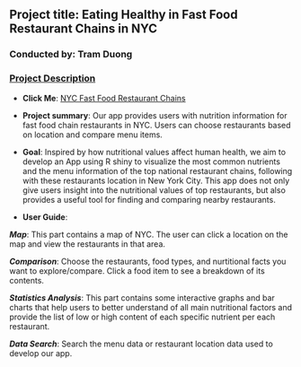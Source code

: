 ## Project title: Eating Healthy in Fast Food Restaurant Chains in NYC
### Conducted by: Tram Duong

### [Project Description](doc/)
	
+ **Click Me**: [NYC Fast Food Restaurant Chains](https://ttd2111.shinyapps.io/NYCRestaurants/)

+ **Project summary**: Our app provides users with nutrition information for fast food chain restaurants in NYC. Users can choose restaurants based on location and compare menu items.

+ **Goal**: 
Inspired by how nutritional values affect human health, we aim to develop an App using R shiny to visualize the most common nutrients and the menu information of the top national restaurant chains, 
following with these restaurants location in New York City. This app does not only give users insight into the nutritional values of top restaurants, but also provides a useful tool for finding and 
comparing nearby restaurants.

+ **User Guide**:

***Map***: This part contains a map of NYC. The user can click a location on the map and view the restaurants in that area.

***Comparison***: Choose the restaurants, food types, and nurtitional facts you want to explore/compare. Click a food item to see a breakdown of its contents.

***Statistics Analysis***: This part contains some interactive graphs and bar charts that help users to better understand of all main nutritional factors and provide the list of low or high content of each specific nutrient per each restaurant.

***Data Search***: Search the menu data or restaurant location data used to develop our app.


